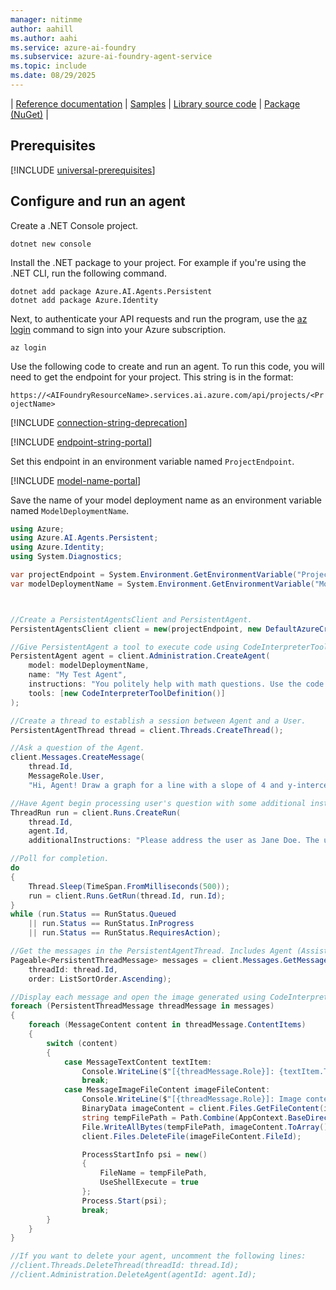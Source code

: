 ```yaml
---
manager: nitinme
author: aahill
ms.author: aahi
ms.service: azure-ai-foundry
ms.subservice: azure-ai-foundry-agent-service
ms.topic: include
ms.date: 08/29/2025
---
```


| [Reference documentation](/dotnet/api/overview/azure/ai.agents.persistent-readme) | [Samples](https://github.com/azure-ai-foundry/foundry-samples/tree/main/samples/microsoft/csharp/getting-started-agents) | [Library source code](https://github.com/Azure/azure-sdk-for-net/tree/main/sdk/ai/Azure.AI.Agents.Persistent) | [Package (NuGet)](https://www.nuget.org/packages/Azure.AI.Agents.Persistent) |

## Prerequisites

[!INCLUDE [universal-prerequisites](universal-prerequisites.md)]

## Configure and run an agent

Create a .NET Console project.

```console
dotnet new console
```

Install the .NET package to your project. For example if you're using the .NET CLI, run the following command.

```console
dotnet add package Azure.AI.Agents.Persistent
dotnet add package Azure.Identity
```

Next, to authenticate your API requests and run the program, use the [az login](/cli/azure/authenticate-azure-cli-interactively) command to sign into your Azure subscription.

```azurecli
az login
```

Use the following code to create and run an agent. To run this code, you will need to get the endpoint for your project. This string is in the format:

`https://<AIFoundryResourceName>.services.ai.azure.com/api/projects/<ProjectName>`

[!INCLUDE [connection-string-deprecation](connection-string-deprecation.md)]

[!INCLUDE [endpoint-string-portal](endpoint-string-portal.md)]

Set this endpoint in an environment variable named `ProjectEndpoint`.

[!INCLUDE [model-name-portal](model-name-portal.md)]

Save the name of your model deployment name as an environment variable named `ModelDeploymentName`. 


```csharp
using Azure;
using Azure.AI.Agents.Persistent;
using Azure.Identity;
using System.Diagnostics;

var projectEndpoint = System.Environment.GetEnvironmentVariable("ProjectEndpoint");
var modelDeploymentName = System.Environment.GetEnvironmentVariable("ModelDeploymentName");



//Create a PersistentAgentsClient and PersistentAgent.
PersistentAgentsClient client = new(projectEndpoint, new DefaultAzureCredential());

//Give PersistentAgent a tool to execute code using CodeInterpreterToolDefinition.
PersistentAgent agent = client.Administration.CreateAgent(
    model: modelDeploymentName,
    name: "My Test Agent",
    instructions: "You politely help with math questions. Use the code interpreter tool when asked to visualize numbers.",
    tools: [new CodeInterpreterToolDefinition()]
);

//Create a thread to establish a session between Agent and a User.
PersistentAgentThread thread = client.Threads.CreateThread();

//Ask a question of the Agent.
client.Messages.CreateMessage(
    thread.Id,
    MessageRole.User,
    "Hi, Agent! Draw a graph for a line with a slope of 4 and y-intercept of 9.");

//Have Agent begin processing user's question with some additional instructions associated with the ThreadRun.
ThreadRun run = client.Runs.CreateRun(
    thread.Id,
    agent.Id,
    additionalInstructions: "Please address the user as Jane Doe. The user has a premium account.");

//Poll for completion.
do
{
    Thread.Sleep(TimeSpan.FromMilliseconds(500));
    run = client.Runs.GetRun(thread.Id, run.Id);
}
while (run.Status == RunStatus.Queued
    || run.Status == RunStatus.InProgress
    || run.Status == RunStatus.RequiresAction);

//Get the messages in the PersistentAgentThread. Includes Agent (Assistant Role) and User (User Role) messages.
Pageable<PersistentThreadMessage> messages = client.Messages.GetMessages(
    threadId: thread.Id,
    order: ListSortOrder.Ascending);

//Display each message and open the image generated using CodeInterpreterToolDefinition.
foreach (PersistentThreadMessage threadMessage in messages)
{
    foreach (MessageContent content in threadMessage.ContentItems)
    {
        switch (content)
        {
            case MessageTextContent textItem:
                Console.WriteLine($"[{threadMessage.Role}]: {textItem.Text}");
                break;
            case MessageImageFileContent imageFileContent:
                Console.WriteLine($"[{threadMessage.Role}]: Image content file ID = {imageFileContent.FileId}");
                BinaryData imageContent = client.Files.GetFileContent(imageFileContent.FileId);
                string tempFilePath = Path.Combine(AppContext.BaseDirectory, $"{Guid.NewGuid()}.png");
                File.WriteAllBytes(tempFilePath, imageContent.ToArray());
                client.Files.DeleteFile(imageFileContent.FileId);

                ProcessStartInfo psi = new()
                {
                    FileName = tempFilePath,
                    UseShellExecute = true
                };
                Process.Start(psi);
                break;
        }
    }
}

//If you want to delete your agent, uncomment the following lines:
//client.Threads.DeleteThread(threadId: thread.Id);
//client.Administration.DeleteAgent(agentId: agent.Id);
```
